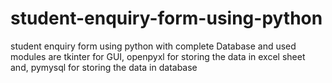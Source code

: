 # student-enquiry-form-using-python
student enquiry form using python with complete Database and used modules are tkinter for GUI,  openpyxl for storing the data in excel sheet and, pymysql for storing the data in database
